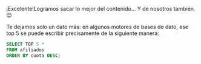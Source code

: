 ¡Excelente!Logramos sacar lo mejor del contenido... Y de nosotros también. :blush:

Te dejamos solo un dato más: en algunos motores de bases de dato, ese top 5 se puede escribir precisamente de la siguiente manera:

``` sql
SELECT TOP 5 * 
FROM afiliados 
ORDER BY cuota DESC;
```
